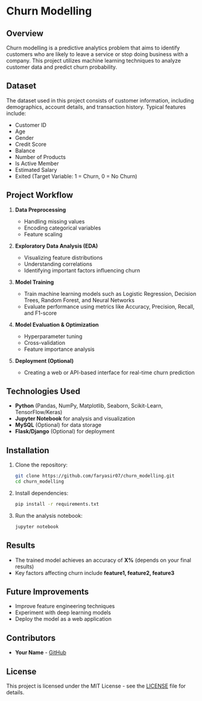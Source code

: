 # Churn Modelling

## Overview
Churn modelling is a predictive analytics problem that aims to identify customers who are likely to leave a service or stop doing business with a company. This project utilizes machine learning techniques to analyze customer data and predict churn probability.

## Dataset
The dataset used in this project consists of customer information, including demographics, account details, and transaction history. Typical features include:
- Customer ID
- Age
- Gender
- Credit Score
- Balance
- Number of Products
- Is Active Member
- Estimated Salary
- Exited (Target Variable: 1 = Churn, 0 = No Churn)

## Project Workflow
1. **Data Preprocessing**
   - Handling missing values
   - Encoding categorical variables
   - Feature scaling

2. **Exploratory Data Analysis (EDA)**
   - Visualizing feature distributions
   - Understanding correlations
   - Identifying important factors influencing churn

3. **Model Training**
   - Train machine learning models such as Logistic Regression, Decision Trees, Random Forest, and Neural Networks
   - Evaluate performance using metrics like Accuracy, Precision, Recall, and F1-score

4. **Model Evaluation & Optimization**
   - Hyperparameter tuning
   - Cross-validation
   - Feature importance analysis

5. **Deployment (Optional)**
   - Creating a web or API-based interface for real-time churn prediction

## Technologies Used
- **Python** (Pandas, NumPy, Matplotlib, Seaborn, Scikit-Learn, TensorFlow/Keras)
- **Jupyter Notebook** for analysis and visualization
- **MySQL** (Optional) for data storage
- **Flask/Django** (Optional) for deployment

## Installation
1. Clone the repository:
   ```sh
   git clone https://github.com/faryasir07/churn_modelling.git
   cd churn_modelling
   ```
2. Install dependencies:
   ```sh
   pip install -r requirements.txt
   ```
3. Run the analysis notebook:
   ```sh
   jupyter notebook
   ```

## Results
- The trained model achieves an accuracy of **X%** (depends on your final results)
- Key factors affecting churn include **feature1, feature2, feature3**

## Future Improvements
- Improve feature engineering techniques
- Experiment with deep learning models
- Deploy the model as a web application

## Contributors
- **Your Name** - [GitHub](https://github.com/faryasir07)

## License
This project is licensed under the MIT License - see the [LICENSE](LICENSE) file for details.

